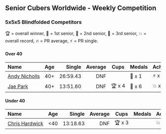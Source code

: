 <style>table {white-space: nowrap;}</style>

## Senior Cubers Worldwide - Weekly Competition
### 5x5x5 Blindfolded Competitors

🏆 = overall winner, 🥇 = 1st senior, 🥈 = 2nd senior, 🥉 = 3rd senior, 💥 = overall record, 🔥 = PR average, ⚡ = PR single.

#### Over 40

| Name | Age | Single | Average | Cups | Medals | Achievements |
| :-- | :--: | --: | --: | :--: | :-- | :-- |
| [Andy Nicholls](../../persons/andy_nicholls/555bf.md) | 40+ | 26:59.43 | DNF |  | 🥈 x 1 | ⚡ x 1 |
| [Jae Park](../../persons/jae_park/555bf.md) | 40+ | 13:51.60 | DNF | 🏆 x 4 | 🥇 x 6 | 💥 x 3, ⚡ x 3 |

#### Under 40

| Name | Age | Single | Average | Cups | Medals | Achievements |
| :-- | :--: | --: | --: | :--: | :-- | :-- |
| [Chris Hardwick](../../persons/chris_hardwick/555bf.md) | <40 | 13:18.63 | DNF | 🏆 x 3 |  | 💥 x 1, ⚡ x 1 |


<!-- Global site tag (gtag.js) - Google Analytics -->
<script async src="https://www.googletagmanager.com/gtag/js?id=UA-86348435-3"></script>
<script>window.dataLayer = window.dataLayer || []; function gtag() {dataLayer.push(arguments);} gtag('js', new Date()); gtag('config', 'UA-86348435-3');</script>
